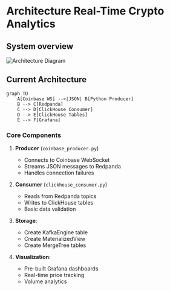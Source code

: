 # Architecture Real-Time Crypto Analytics

## System overview
![Architecture Diagram](diagrams/architecture.png)

## Current Architecture

```mermaid
graph TD
    A[Coinbase WS] -->|JSON| B[Python Producer]
    B --> C[Redpanda]
    C --> D[ClickHouse Consumer]
    D --> E[ClickHouse Tables]
    E --> F[Grafana]
```

### Core Components
1. **Producer** (`coinbase_producer.py`)
   - Connects to Coinbase WebSocket
   - Streams JSON messages to Redpanda
   - Handles connection failures

2. **Consumer** (`clickhouse_consumer.py`)
   - Reads from Redpanda topics
   - Writes to ClickHouse tables
   - Basic data validation

3. **Storage**:
   - Create KafkaEngine table
   - Create MaterializedView
   - Create MergeTree tables

4. **Visualization**:
   - Pre-built Grafana dashboards
   - Real-time price tracking
   - Volume analytics

